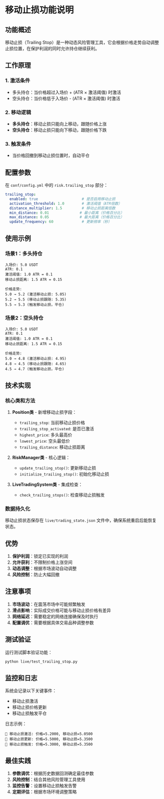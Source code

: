 # 移动止损功能说明

## 功能概述

移动止损（Trailing Stop）是一种动态风险管理工具，它会根据价格走势自动调整止损位置，在保护利润的同时允许持仓继续获利。

## 工作原理

### 1. 激活条件
- 多头持仓：当价格超过入场价 + (ATR × 激活阈值) 时激活
- 空头持仓：当价格低于入场价 - (ATR × 激活阈值) 时激活

### 2. 移动逻辑
- **多头持仓**：移动止损只能向上移动，跟随价格上涨
- **空头持仓**：移动止损只能向下移动，跟随价格下跌

### 3. 触发条件
- 当价格回撤到移动止损位置时，自动平仓

## 配置参数

在 `conf/config.yml` 中的 `risk.trailing_stop` 部分：

```yaml
trailing_stop:
  enabled: true                    # 是否启用移动止损
  activation_threshold: 1.0        # 激活阈值（ATR倍数）
  distance_multiplier: 1.5         # 移动止损距离倍数
  min_distance: 0.01              # 最小距离（价格百分比）
  max_distance: 0.05              # 最大距离（价格百分比）
  update_frequency: 60             # 更新频率（秒）
```

## 使用示例

### 场景1：多头持仓
```
入场价: 5.0 USDT
ATR: 0.1
激活阈值: 1.0 ATR = 0.1
移动止损距离: 1.5 ATR = 0.15

价格走势:
5.0 → 5.2 (激活移动止损: 5.05)
5.2 → 5.5 (移动止损跟随: 5.35)
5.5 → 5.3 (触发移动止损，平仓)
```

### 场景2：空头持仓
```
入场价: 5.0 USDT
ATR: 0.1
激活阈值: 1.0 ATR = 0.1
移动止损距离: 1.5 ATR = 0.15

价格走势:
5.0 → 4.8 (激活移动止损: 4.95)
4.8 → 4.5 (移动止损跟随: 4.65)
4.5 → 4.7 (触发移动止损，平仓)
```

## 技术实现

### 核心类和方法

1. **Position类** - 新增移动止损字段：
   - `trailing_stop`: 当前移动止损价格
   - `trailing_stop_activated`: 是否已激活
   - `highest_price`: 多头最高价
   - `lowest_price`: 空头最低价
   - `trailing_distance`: 移动止损距离

2. **RiskManager类** - 核心逻辑：
   - `update_trailing_stop()`: 更新移动止损
   - `initialize_trailing_stop()`: 初始化移动止损

3. **LiveTradingSystem类** - 集成检查：
   - `check_trailing_stops()`: 检查移动止损触发

### 数据持久化

移动止损状态保存在 `live/trading_state.json` 文件中，确保系统重启后能恢复状态。

## 优势

1. **保护利润**：锁定已实现的利润
2. **允许获利**：不限制价格上涨空间
3. **动态调整**：根据市场波动自动调整
4. **风险控制**：防止大幅回撤

## 注意事项

1. **市场波动**：在震荡市场中可能频繁触发
2. **滑点影响**：实际成交价格可能与移动止损价格有差异
3. **网络延迟**：需要稳定的网络连接确保及时执行
4. **配置调优**：需要根据具体交易品种调整参数

## 测试验证

运行测试脚本验证功能：

```bash
python live/test_trailing_stop.py
```

## 监控和日志

系统会记录以下关键事件：
- 移动止损激活
- 移动止损价格更新
- 移动止损触发平仓

日志示例：
```
🔄 移动止损激活: 价格=5.2000, 移动止损=5.0500
🔄 移动止损更新: 价格=5.5000, 移动止损=5.3500
🚨 移动止损触发: 价格=5.3000, 移动止损=5.3500
```

## 最佳实践

1. **参数调优**：根据历史数据回测确定最佳参数
2. **风险控制**：结合其他风险管理工具使用
3. **监控告警**：设置移动止损触发告警
4. **定期评估**：根据市场环境调整策略
